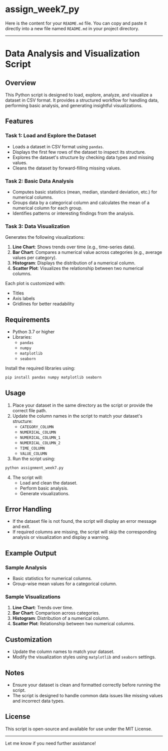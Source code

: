 # assign_week7_py

Here is the content for your `README.md` file. You can copy and paste it directly into a new file named `README.md` in your project directory.

---

# Data Analysis and Visualization Script

## Overview
This Python script is designed to load, explore, analyze, and visualize a dataset in CSV format. It provides a structured workflow for handling data, performing basic analysis, and generating insightful visualizations.

## Features
### Task 1: Load and Explore the Dataset
- Loads a dataset in CSV format using `pandas`.
- Displays the first few rows of the dataset to inspect its structure.
- Explores the dataset's structure by checking data types and missing values.
- Cleans the dataset by forward-filling missing values.

### Task 2: Basic Data Analysis
- Computes basic statistics (mean, median, standard deviation, etc.) for numerical columns.
- Groups data by a categorical column and calculates the mean of a numerical column for each group.
- Identifies patterns or interesting findings from the analysis.

### Task 3: Data Visualization
Generates the following visualizations:
1. **Line Chart**: Shows trends over time (e.g., time-series data).
2. **Bar Chart**: Compares a numerical value across categories (e.g., average values per category).
3. **Histogram**: Displays the distribution of a numerical column.
4. **Scatter Plot**: Visualizes the relationship between two numerical columns.

Each plot is customized with:
- Titles
- Axis labels
- Gridlines for better readability

## Requirements
- Python 3.7 or higher
- Libraries:
  - `pandas`
  - `numpy`
  - `matplotlib`
  - `seaborn`

Install the required libraries using:
```bash
pip install pandas numpy matplotlib seaborn
```

## Usage
1. Place your dataset in the same directory as the script or provide the correct file path.
2. Update the column names in the script to match your dataset's structure:
   - `CATEGORY_COLUMN`
   - `NUMERICAL_COLUMN`
   - `NUMERICAL_COLUMN_1`
   - `NUMERICAL_COLUMN_2`
   - `TIME_COLUMN`
   - `VALUE_COLUMN`
3. Run the script using:
```bash
python assignment_week7.py
```
4. The script will:
   - Load and clean the dataset.
   - Perform basic analysis.
   - Generate visualizations.

## Error Handling
- If the dataset file is not found, the script will display an error message and exit.
- If required columns are missing, the script will skip the corresponding analysis or visualization and display a warning.

## Example Output
### Sample Analysis
- Basic statistics for numerical columns.
- Group-wise mean values for a categorical column.

### Sample Visualizations
1. **Line Chart**: Trends over time.
2. **Bar Chart**: Comparison across categories.
3. **Histogram**: Distribution of a numerical column.
4. **Scatter Plot**: Relationship between two numerical columns.

## Customization
- Update the column names to match your dataset.
- Modify the visualization styles using `matplotlib` and `seaborn` settings.

## Notes
- Ensure your dataset is clean and formatted correctly before running the script.
- The script is designed to handle common data issues like missing values and incorrect data types.

## License
This script is open-source and available for use under the MIT License.

---

Let me know if you need further assistance!
